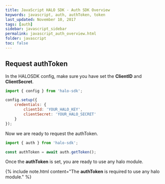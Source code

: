 ```yaml
---
title: JavaScript HALO SDK - Auth SDK Overview
keywords: javascript, auth, authToken, token
last_updated: November 10, 2017
tags: [auth]
sidebar: javascript_sidebar
permalink: javascript_auth_overview.html
folder: javascript
toc: false
---
```


## Request authToken

In the HALOSDK config, make sure you have set the **ClientID** and **ClientSecret**.

```javascript
import { config } from 'halo-sdk';

config.setup({
    credentials: {
        clientId: 'YOUR_HALO_KEY',
        clientSecret: 'YOUR_HALO_SECRET'
    }
});
```

Now we are ready to request the authToken.

```javascript
import { auth } from 'halo-sdk';

const authToken = await auth.getToken();
```

Once the **authToken** is set, you are ready to use any halo module.

{% include note.html content="The **authToken** is required to use any halo module." %}
